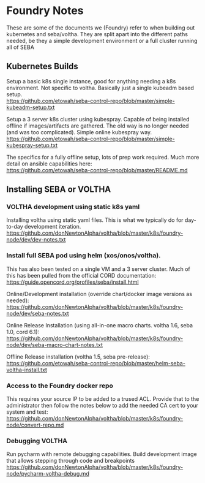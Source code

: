 # Foundry Notes

These are some of the documents we (Foundry) refer to when building out kubernetes and seba/voltha.  They are split apart into the different paths needed, be they a simple development environment or a full cluster running all of SEBA


## Kubernetes Builds

Setup a basic k8s single instance, good for anything needing a k8s environment.  Not specific to voltha. Basically just a single kubeadm based setup.  
https://github.com/etowah/seba-control-repo/blob/master/simple-kubeadm-setup.txt

Setup a 3 server k8s cluster using kubespray.  Capable of being installed offline if images/artifacts are gathered.  The old way is no longer needed (and was too complicated).  Simple online kubespray way.    
https://github.com/etowah/seba-control-repo/blob/master/simple-kubespray-setup.txt

The specifics for a fully offline setup, lots of prep work required.  Much more detail on ansible capabilities here:  
https://github.com/etowah/seba-control-repo/blob/master/README.md



## Installing SEBA or VOLTHA

### VOLTHA development using static k8s yaml
Installing voltha using static yaml files.   This is what we typically do for day-to-day development iteration.   
https://github.com/donNewtonAlpha/voltha/blob/master/k8s/foundry-node/dev/dev-notes.txt


### Install full SEBA pod using helm (xos/onos/voltha).  
This has also been tested on a single VM and a 3 server cluster.  Much of this has been pulled from the official CORD
documentation:  
https://guide.opencord.org/profiles/seba/install.html


Online/Development installation (override chart/docker image versions as needed):  
https://github.com/donNewtonAlpha/voltha/blob/master/k8s/foundry-node/dev/seba-notes.txt

Online Release Installation (using all-in-one macro charts. voltha 1.6, seba 1.0, cord 6.1):  
https://github.com/donNewtonAlpha/voltha/blob/master/k8s/foundry-node/dev/seba-macro-chart-notes.txt

Offline Release installation (voltha 1.5, seba pre-release):  
https://github.com/etowah/seba-control-repo/blob/master/helm-seba-voltha-install.txt  


### Access to the Foundry docker repo
This requires your source IP to be added to a trused ACL.  Provide that to the administrator then follow the notes below to add the needed CA cert to your system and test:  
https://github.com/donNewtonAlpha/voltha/blob/master/k8s/foundry-node/convert-repo.md


### Debugging VOLTHA

Run pycharm with remote debugging capabilities.   Build development image that allows stepping through code and breakpoints  
https://github.com/donNewtonAlpha/voltha/blob/master/k8s/foundry-node/pycharm-voltha-debug.md

